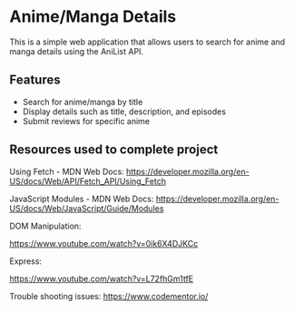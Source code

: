 # Anime/Manga Details

This is a simple web application that allows users to search for anime and manga details using the AniList API.

## Features

- Search for anime/manga by title
- Display details such as title, description, and episodes
- Submit reviews for specific anime

## Resources used to complete project 
Using Fetch - MDN Web Docs:
https://developer.mozilla.org/en-US/docs/Web/API/Fetch_API/Using_Fetch

JavaScript Modules - MDN Web Docs:
https://developer.mozilla.org/en-US/docs/Web/JavaScript/Guide/Modules

DOM Manipulation:

https://www.youtube.com/watch?v=0ik6X4DJKCc

Express:

https://www.youtube.com/watch?v=L72fhGm1tfE

Trouble shooting issues: 
https://www.codementor.io/ 